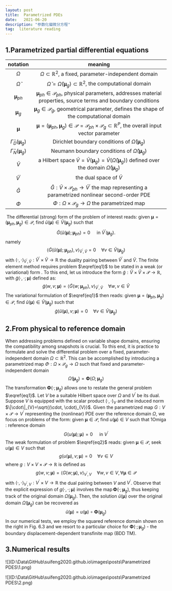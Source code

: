 ```yaml
---
layout: post
title:  Parametrized PDEs
date:   2021-06-20 
description: "参数化偏微分方程"
tag:  literature reading
---
```

<head>
    <script src="https://cdn.mathjax.org/mathjax/latest/MathJax.js?config=TeX-AMS-MML_HTMLorMML" type="text/javascript"></script>
    <script type="text/x-mathjax-config">
        MathJax.Hub.Config({
            tex2jax: {
            skipTags: ['script', 'noscript', 'style', 'textarea', 'pre'],
            inlineMath: [['$','$']]
            }
        });
    </script>
</head>

## 1.Parametrized partial differential equations

|                         notation                          |                           meaning                            |
| :-------------------------------------------------------: | :----------------------------------------------------------: |
|                         $\Omega$                          | $\Omega \subset \mathbb{R}^{2}$, a fixed, parameter-independent domain |
|                   $\widetilde{\Omega}$                    | $\widetilde{\Omega}=\widetilde{\Omega}\left(\boldsymbol{\mu}_{g}\right) \subset \mathbb{R}^{2}$, the computational domain |
|                 $\boldsymbol{\mu}_{p h}$                  | $\boldsymbol{\mu}_{p h} \in \mathscr{P}_{p h}$, physical parameters, addresses material properties, source terms and boundary conditions |
|                  $\boldsymbol{\mu}_{g}$                   | $\boldsymbol{\mu}_{g} \in \mathscr{P}_{g}$, geometrical parameter, defines the shape of the computational domain |
|                    $\boldsymbol{\mu}$                     | $\boldsymbol{\mu}=\left(\boldsymbol{\mu}_{p h}, \boldsymbol{\mu}_{g}\right) \in \mathscr{P}=\mathscr{P}_{p h} \times \mathscr{P}_{g} \subset \mathbb{R}^{P}$, the overall input vector parameter |
| $\widetilde{\Gamma}_{D}\left(\boldsymbol{\mu}_{g}\right)$ | Dirichlet boundary conditions of $\widetilde{\Omega}\left(\boldsymbol{\mu}_{g}\right)$ |
| $\widetilde{\Gamma}_{N}\left(\boldsymbol{\mu}_{g}\right)$ | Neumann boundary conditions of $\widetilde{\Omega}\left(\boldsymbol{\mu}_{g}\right)$ |
|                      $\widetilde{V}$                      | a Hilbert space $\widetilde{V}=\widetilde{V}\left(\boldsymbol{\mu}_{g}\right)=\widetilde{V}\left(\widetilde{\Omega}\left(\boldsymbol{\mu}_{g}\right)\right)$ defined over the domain $\widetilde{\Omega}\left(\boldsymbol{\mu}_{g}\right)$ |
|                 $\widetilde{V}^{\prime}$                  |                the dual space of $\tilde{V}$                 |
|                      $\widetilde{G}$                      | $\widetilde{G}: \widetilde{V} \times \mathscr{P}_{p h} \rightarrow \widetilde{V}^{\prime}$ the map representing a parametrized nonlinear second-order PDE |
|                          $\Phi$                           | $\Phi: \Omega \times \mathscr{P}_{g} \rightarrow \Omega$ the parametrized map |

​    The differential (strong) form of the problem of interest reads: given $\boldsymbol{\mu}=\left(\boldsymbol{\mu}_{p h}, \boldsymbol{\mu}_{g}\right) \in \mathscr{P}$, find $\widetilde{u}(\boldsymbol{\mu}) \in \widetilde{V}\left(\boldsymbol{\mu}_{g}\right)$ such that
$$
\widetilde{G}\left(\widetilde{u}(\boldsymbol{\mu}) ; \boldsymbol{\mu}_{p h}\right)=0 \quad \text { in } \tilde{V}^{\prime}\left(\boldsymbol{\mu}_{g}\right). \tag{1} \label{eq1}
$$
namely
$$
\left\langle\widetilde{G}\left(\widetilde{u}(\boldsymbol{\mu}) ; \boldsymbol{\mu}_{p h}\right), v\right\rangle_{\tilde{V}^{\prime}, \tilde{V}}=0 \quad \forall v \in \widetilde{V}\left(\boldsymbol{\mu}_{g}\right)
$$
with $\langle\cdot, \cdot\rangle_{\tilde{V}^{\prime}, \tilde{V}}: \widetilde{V}^{\prime} \times \widetilde{V} \rightarrow \mathbb{R}$ the duality pairing between $\widetilde{V}^{\prime}$ and $\tilde{V}$.
The finite element method requires problem $\eqref{eq1}$ to be stated in a weak (or variational) form . To this end, let us introduce the form $\widetilde{g}: \widetilde{V} \times \widetilde{V} \times \mathscr{P} \rightarrow \mathbb{R}$, with $\widetilde{g}(\cdot, \cdot ; \boldsymbol{\mu})$ defined as:
$$
\widetilde{g}(w, v ; \boldsymbol{\mu})=\left\langle\widetilde{G}\left(w ; \boldsymbol{\mu}_{p h}\right), v\right\rangle_{\tilde{V}^{\prime}, \tilde{V}} \quad \forall w, v \in \widetilde{V}
$$
The variational formulation of  $\eqref{eq1}$ then reads: given $\boldsymbol{\mu}=\left(\boldsymbol{\mu}_{p h}, \boldsymbol{\mu}_{g}\right) \in \mathscr{P}$, find $\widetilde{u}(\boldsymbol{\mu}) \in \widetilde{V}\left(\boldsymbol{\mu}_{g}\right)$ such that
$$
\widetilde{g}(\widetilde{u}(\boldsymbol{\mu}), v ; \boldsymbol{\mu})=0 \quad \forall v \in \widetilde{V}\left(\boldsymbol{\mu}_{g}\right)
$$

## 2.From physical to reference domain

When addressing problems defined on variable shape domains, ensuring the compatibility among snapshots is crucial. To this end, it is practice to formulate and solve the differential problem over a fixed, parameter-independent domain $\Omega \subset \mathbb{R}^{2}$. This can be accomplished by introducing a parametrized map $\Phi: \Omega \times \mathscr{P}_{g} \rightarrow \Omega$ such that  fixed and parameter-independent domain
$$
\widetilde{\Omega}\left(\boldsymbol{\mu}_{g}\right)=\mathbf{\Phi}\left(\Omega ; \boldsymbol{\mu}_{g}\right)
$$
The transformation $\mathbf{\Phi}\left(\cdot ; \boldsymbol{\mu}_{g}\right)$ allows one to restate the general problem $\eqref{eq1}$. Let $V$ be a suitable Hilbert space over $\Omega$ and $V^{\prime}$ be its dual. Suppose $V$ is equipped with the scalar product $(\cdot, \cdot)_{V}$ and the induced norm $\|\cdot\|_{V}=\sqrt{(\cdot, \cdot)_{V}}$. Given the parametrized map $G: V \times \mathscr{P} \rightarrow V^{\prime}$ representing the (nonlinear) PDE over the reference domain $\Omega$, we focus on problems of the form: given $\boldsymbol{\mu} \in \mathscr{P}$, find $u(\boldsymbol{\mu}) \in V$ such that 1Omiga : reference domain
$$
G(u(\boldsymbol{\mu}) ; \boldsymbol{\mu})=0 \quad \text { in } V^{\prime} \tag{2} \label{eq2}
$$
The weak formulation of problem $\eqref{eq2}$ reads: given $\boldsymbol{\mu} \in \mathscr{P}$, seek $u(\boldsymbol{\mu}) \in V$ such that
$$
g(u(\boldsymbol{\mu}), v ; \boldsymbol{\mu})=0 \quad \forall v \in V
$$
where $g: V \times V \times \mathscr{P} \rightarrow \mathbb{R}$ is defined as
$$
g(w, v ; \boldsymbol{\mu})=\langle G(w ; \boldsymbol{\mu}), v\rangle_{V^{\prime}, V} \quad \forall w, v \in V, \forall \boldsymbol{\mu} \in \mathscr{P}
$$
with $\langle\cdot, \cdot\rangle_{V^{\prime}, V}: V^{\prime} \times V \rightarrow \mathbb{R}$ the dual pairing between $V$ and $V^{\prime}$. Observe that the explicit expression of $g(\cdot, \cdot ; \boldsymbol{\mu})$ involves the $\operatorname{map} \mathbf{\Phi}\left(\cdot ; \boldsymbol{\mu}_{g}\right)$, thus keeping track of the original domain $\widetilde{\Omega}\left(\boldsymbol{\mu}_{g}\right)$. Then, the solution $\widetilde{u}(\boldsymbol{\mu})$ over the original domain $\widetilde{\Omega}\left(\boldsymbol{\mu}_{g}\right)$ can
be recovered as
$$
\tilde{u}(\boldsymbol{\mu})=u(\boldsymbol{\mu}) \circ \boldsymbol{\Phi}\left(\boldsymbol{\mu}_{g}\right)
$$
In our numerical tests, we employ the squared reference domain shown on the right in Fig. $6.3$ and we resort to a particular choice for $\mathbf{\Phi}\left(\cdot ; \boldsymbol{\mu}_{g}\right)$ - the boundary displacement-dependent transfinite map (BDD TM).

## 3.Numerical results



![](D:\Data\GitHub\suifeng2020.github.io\images\posts\Parametrized PDES\1.png)

![](D:\Data\GitHub\suifeng2020.github.io\images\posts\Parametrized PDES\2.png)

